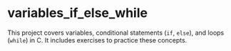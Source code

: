 # variables_if_else_while

This project covers variables, conditional statements (`if`, `else`), and loops (`while`) in C. It includes exercises to practice these concepts.